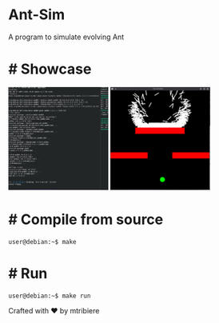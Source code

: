 # Ant-Sim
A program to simulate evolving Ant 

# # Showcase
<img src="/pics/vid1.gif" width="200"> <img src="/pics/vid2.gif" width="200">


# # Compile from source
```console
user@debian:~$ make
```

# # Run 
```console
user@debian:~$ make run
```
Crafted with :heart: by mtribiere
